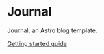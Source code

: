 # Journal 
Journal, an Astro blog template.

[Getting started guide](https://new-ui.com/docs/templates/journal)
